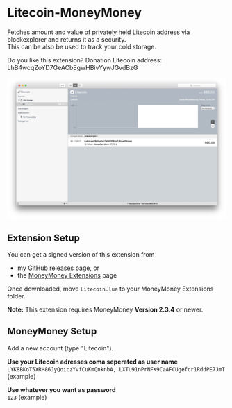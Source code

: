 # Litecoin-MoneyMoney
Fetches amount and value of privately held Litecoin address via blockexplorer and returns it as a security.  
This can be also be used to track your cold storage.

Do you like this extension? Donation Litecoin address: LhB4wcqZoYD7GeACbEgwHBivYywJGvdBzG

![MoneyMoney screenshot with Litecoin Balance](screens/litecoin-balance.png)

## Extension Setup

You can get a signed version of this extension from

* my [GitHub releases page](https://github.com/zafai/Litecoin-MoneyMoney/releases/tag/v0.1), or
* the [MoneyMoney Extensions](https://moneymoney-app.com/extensions/) page

Once downloaded, move `Litecoin.lua` to your MoneyMoney Extensions folder.

**Note:** This extension requires MoneyMoney **Version 2.3.4** or newer.

## MoneyMoney Setup

Add a new account (type "Litecoin"). 

**Use your Litecoin adresses coma seperated as user name**  
`LYK8BKoT5XRH86JyQoiczYvfCuKmQnknbA, LXTU91nPrNFK9CaAFCUgefcr1RddPE7JmT` (example)

**Use whatever you want as password**  
`123` (example)

